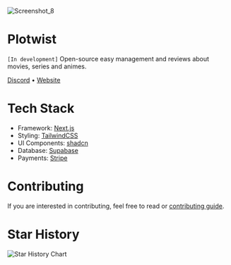 ![Screenshot_8](https://github.com/status-451/plotwist/assets/70612836/94637abe-c937-41b3-b855-18b5c983d886)

# Plotwist 
`[In development]`
Open-source easy management and reviews about movies, series and animes.

[Discord](https://discord.gg/5rQ4wbZm) • [Website](https://plotwist.app/en-US)

# Tech Stack
- Framework: [Next.js](https://nextjs.org/)
- Styling: [TailwindCSS](https://tailwindcss.com/)
- UI Components: [shadcn](https://ui.shadcn.com/)
- Database: [Supabase](https://supabase.com/)
- Payments: [Stripe](https://stripe.com/br)

# Contributing
If you are interested in contributing, feel free to read or [contributing guide](https://github.com/plotwist-app/plotwist/blob/main/CONTRIBUTING.md).

# Star History

<picture>
  <source
    media="(prefers-color-scheme: dark)"
    srcset="
      https://api.star-history.com/svg?repos=plotwist-app/plotwist&type=Date&theme=dark
    "
  />
  <source
    media="(prefers-color-scheme: light)"
    srcset="
      https://api.star-history.com/svg?repos=plotwist-app/plotwist&type=Date
    "
  />
  <img
    alt="Star History Chart"
    src="https://api.star-history.com/svg?repos=plotwist-app/plotwist&type=Date&theme=dark"
  />
</picture>
